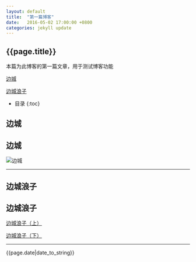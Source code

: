 ```yaml
---
layout: default
title:  "第一篇博客"
date:   2016-05-02 17:00:00 +0800
categories: jekyll update
---
```


<h2>{{page.title}}</h2>
<p>本篇为此博客的第一篇文章，用于测试博客功能</p>

[边城](#边城)

[边城浪子](#边城浪子)

* 目录
{:toc}

## 边城
<h2 id="边城">边城</h2>

![边城](https://img3.doubanio.com/lpic/s11344765.jpg)

---

## 边城浪子
<h2 id="边城浪子">边城浪子</h2>

[边城浪子（上）](https://read.douban.com/ebook/844320/)

[边城浪子（下）](https://read.douban.com/ebook/845251/)

---
<p>{{page.date|date_to_string}}</p>